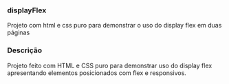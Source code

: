 ### displayFlex
Projeto com html e css puro para demonstrar o uso do display flex em duas páginas

### Descrição
Projeto feito com HTML e CSS puro para demonstrar uso do display flex apresentando elementos posicionados com flex e responsivos.
